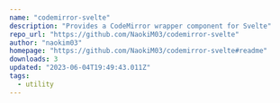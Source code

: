 ```yaml
---
name: "codemirror-svelte"
description: "Provides a CodeMirror wrapper component for Svelte"
repo_url: "https://github.com/NaokiM03/codemirror-svelte"
author: "naokim03"
homepage: "https://github.com/NaokiM03/codemirror-svelte#readme"
downloads: 3
updated: "2023-06-04T19:49:43.011Z"
tags: 
  - utility
---
```

